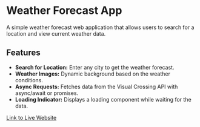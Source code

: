 # Weather Forecast App

A simple weather forecast web application that allows users to search for a location and view current weather data. 

## Features
- **Search for Location:** Enter any city to get the weather forecast.
- **Weather Images:** Dynamic background based on the weather conditions.
- **Async Requests:** Fetches data from the Visual Crossing API with async/await or promises.
- **Loading Indicator:** Displays a loading component while waiting for the data.

[Link to Live Website](https://faisalsherif7.github.io/weather-app/)

